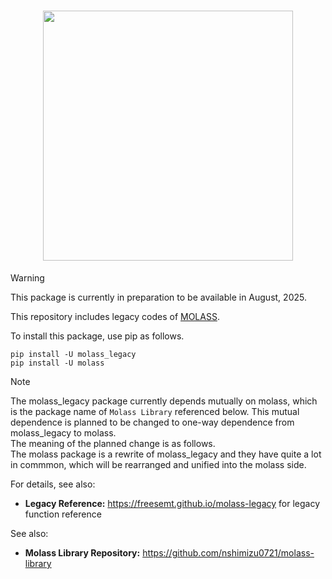 <h1 align="center"><a href="https://freesemt.github.io/molass-legacy"><img src="docs/_static/molass-legacy.png" width="400"></a></h1>

> [!WARNING]
> This package is currently in preparation to be available in August, 2025.

This repository includes legacy codes of [MOLASS](https://www.jstage.jst.go.jp/article/biophysico/20/1/20_e200001/_article).

To install this package, use pip as follows.

```
pip install -U molass_legacy
pip install -U molass
```

> [!NOTE]
> The molass_legacy package currently depends mutually on molass, which is the package name of
`Molass Library` referenced below. This mutual dependence is planned to be changed to one-way dependence from molass_legacy to molass.<br>The meaning of the planned change is as follows.<br>The molass package is a rewrite of molass_legacy and they have quite a lot in commmon, which will be rearranged and unified into the molass side.

For details, see also:

- **Legacy Reference:** https://freesemt.github.io/molass-legacy for legacy function reference

See also:

- **Molass Library Repository:** https://github.com/nshimizu0721/molass-library

<br>